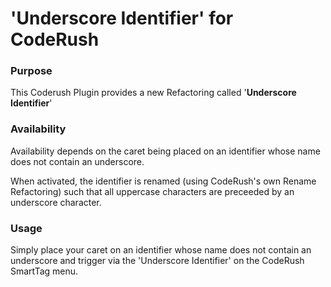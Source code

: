 # 'Underscore Identifier' for CodeRush #

### Purpose ###
This Coderush Plugin provides a new Refactoring called '**Underscore Identifier**'

### Availability ###
Availability depends on the caret being placed on an identifier whose name does not contain an underscore.

When activated, the identifier is renamed (using CodeRush's own Rename Refactoring) such that all uppercase characters are preceeded by an underscore character.  

### Usage ###
Simply place your caret on an identifier whose name does not contain an underscore and trigger via the 'Underscore Identifier' on the CodeRush SmartTag menu.
